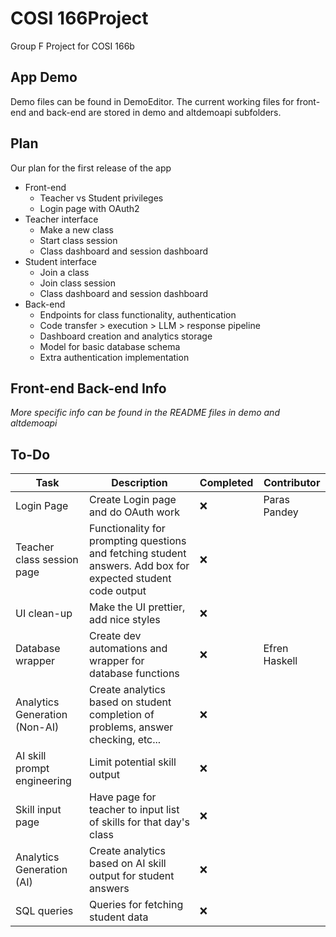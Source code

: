# COSI 166Project

Group F Project for COSI 166b

## App Demo

Demo files can be found in DemoEditor.
The current working files for front-end and back-end are stored in demo and altdemoapi subfolders.

## Plan

Our plan for the first release of the app

- Front-end
  - Teacher vs Student privileges
  - Login page with OAuth2
- Teacher interface
  - Make a new class
  - Start class session
  - Class dashboard and session dashboard
- Student interface
  - Join a class
  - Join class session
  - Class dashboard and session dashboard
- Back-end
  - Endpoints for class functionality, authentication
  - Code transfer > execution > LLM > response pipeline
  - Dashboard creation and analytics storage
  - Model for basic database schema
  - Extra authentication implementation

## Front-end Back-end Info

_More specific info can be found in the README files in demo and altdemoapi_

## To-Do 
| Task | Description | Completed | Contributor |
| ---- | ----------- | --------- | ----------- |
| Login Page | Create Login page and do OAuth work | ❌ | Paras Pandey |
| Teacher class session page | Functionality for prompting questions and fetching student answers. Add box for expected student code output | ❌ ||
| UI clean-up | Make the UI prettier, add nice styles | ❌ ||
| Database wrapper | Create dev automations and wrapper for database functions | ❌ | Efren Haskell  |
| Analytics Generation (Non-AI) | Create analytics based on student completion of problems, answer checking, etc... | ❌ ||
| AI skill prompt engineering | Limit potential skill output | ❌ ||
| Skill input page | Have page for teacher to input list of skills for that day's class | ❌ ||
| Analytics Generation (AI) | Create analytics based on AI skill output for student answers | ❌ ||
| SQL queries | Queries for fetching student data | ❌ ||
